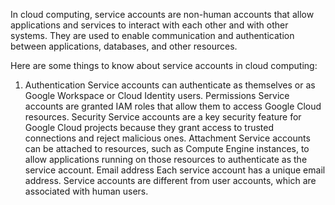 
In cloud computing, service accounts are non-human accounts that allow applications and services to interact with each other and with other systems. They are used to enable communication and authentication between applications, databases, and other resources. 

Here are some things to know about service accounts in cloud computing: 

1. Authentication
Service accounts can authenticate as themselves or as Google Workspace or Cloud Identity users. 
  Permissions
Service accounts are granted IAM roles that allow them to access Google Cloud resources. 
Security
Service accounts are a key security feature for Google Cloud projects because they grant access to trusted connections and reject malicious ones. 
Attachment
Service accounts can be attached to resources, such as Compute Engine instances, to allow applications running on those resources to authenticate as the service account. 
Email address
Each service account has a unique email address. 
Service accounts are different from user accounts, which are associated with human users. 